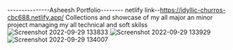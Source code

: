 ---------------Asheesh Portfolio--------
netlify link--https://idyllic-churros-cbc688.netlify.app/
Collections and showcase of my all major an minor project 
managing my all technical and soft skilss![Screenshot 2022-09-29 133833](https://user-images.githubusercontent.com/98040615/192977444-bc993dc0-3478-480b-a041-5958a7b2e9fb.png)
![Screenshot 2022-09-29 133929](https://user-images.githubusercontent.com/98040615/192977451-e66f41e3-0d0c-43a2-94ed-a20d95b98b0f.png)
![Screenshot 2022-09-29 134007](https://user-images.githubusercontent.com/98040615/192977454-ba24c774-a0df-477c-bcbd-f111ed3ab12d.png)



